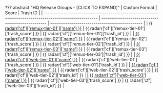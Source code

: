 ??? abstract "HQ Release Groups - [CLICK TO EXPAND]"
    | Custom Format                                                                                             | Score                                              | Trash ID                                        |
    | --------------------------------------------------------------------------------------------------------- | -------------------------------------------------- | ----------------------------------------------- |
    | [{{ radarr['cf']['remux-tier-01']['name'] }}](/Radarr/Radarr-collection-of-custom-formats/#remux-tier-01) | {{ radarr['cf']['remux-tier-01']['trash_score'] }} | {{ radarr['cf']['remux-tier-01']['trash_id'] }} |
    | [{{ radarr['cf']['remux-tier-02']['name'] }}](/Radarr/Radarr-collection-of-custom-formats/#remux-tier-02) | {{ radarr['cf']['remux-tier-02']['trash_score'] }} | {{ radarr['cf']['remux-tier-02']['trash_id'] }} |
    | [{{ radarr['cf']['remux-tier-03']['name'] }}](/Radarr/Radarr-collection-of-custom-formats/#remux-tier-03) | {{ radarr['cf']['remux-tier-03']['trash_score'] }} | {{ radarr['cf']['remux-tier-03']['trash_id'] }} |
    | [{{ radarr['cf']['web-tier-01']['name'] }}](/Radarr/Radarr-collection-of-custom-formats/#web-tier-01)     | {{ radarr['cf']['web-tier-01']['trash_score'] }}   | {{ radarr['cf']['web-tier-01']['trash_id'] }}   |
    | [{{ radarr['cf']['web-tier-02']['name'] }}](/Radarr/Radarr-collection-of-custom-formats/#web-tier-02)     | {{ radarr['cf']['web-tier-02']['trash_score'] }}   | {{ radarr['cf']['web-tier-02']['trash_id'] }}   |
    | [{{ radarr['cf']['web-tier-03']['name'] }}](/Radarr/Radarr-collection-of-custom-formats/#web-tier-03)     | {{ radarr['cf']['web-tier-03']['trash_score'] }}   | {{ radarr['cf']['web-tier-03']['trash_id'] }}   |
